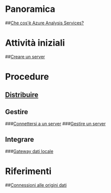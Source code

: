 # Panoramica
##[Che cos'è Azure Analysis Services?](analysis-services-overview.md)
# Attività iniziali
##[Creare un server](analysis-services-create-server.md)

# Procedure 
## [Distribuire](analysis-services-deploy.md)
## Gestire
###[Connettersi a un server](analysis-services-connect.md)
###[Gestire un server](analysis-services-manage.md)
## Integrare
###[Gateway dati locale](analysis-services-gateway.md)

# Riferimenti
##[Connessioni alle origini dati](analysis-services-datasource.md)

<!--HONumber=Nov16_HO4-->


